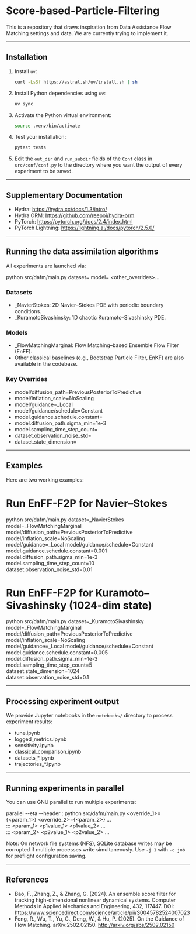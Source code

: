 # Score-based-Particle-Filtering
This is a repository that draws inspiration from Data Assistance Flow Matching settings and data. We are currently trying to implement it.

---

## Installation

1. Install `uv`:

   ```bash
   curl -LsSf https://astral.sh/uv/install.sh | sh

2. Install Python dependencies using `uv`:

   ```bash
   uv sync

3. Activate the Python virtual environment:

   ```bash
   source .venv/bin/activate

4. Test your installation:

   ```bash
   pytest tests

5. Edit the `out_dir` and `run_subdir` fields of the `Conf` class in `src/conf/conf.py` to the directory where you want the output of every experiment to be saved.

---

## Supplementary Documentation

- Hydra: https://hydra.cc/docs/1.3/intro/
- Hydra ORM: https://github.com/reepoi/hydra-orm
- PyTorch: https://pytorch.org/docs/2.4/index.html
- PyTorch Lightning: https://lightning.ai/docs/pytorch/2.5.0/

---

## Running the data assimilation algorithms

All experiments are launched via:

   python src/dafm/main.py dataset=<dataset> model=<model> <other_overrides>...

### Datasets
- _NavierStokes: 2D Navier–Stokes PDE with periodic boundary conditions.
- _KuramotoSivashinsky: 1D chaotic Kuramoto–Sivashinsky PDE.

### Models
- _FlowMatchingMarginal: Flow Matching–based Ensemble Flow Filter (EnFF).
- Other classical baselines (e.g., Bootstrap Particle Filter, EnKF) are also available in the codebase.

### Key Overrides
- model/diffusion_path=PreviousPosteriorToPredictive
- model/inflation_scale=NoScaling
- model/guidance=_Local
- model/guidance/schedule=Constant
- model.guidance.schedule.constant=<value>
- model.diffusion_path.sigma_min=1e-3
- model.sampling_time_step_count=<steps>
- dataset.observation_noise_std=<value>
- dataset.state_dimension=<value>

---

## Examples

Here are two working examples:

   # Run EnFF-F2P for Navier–Stokes
   python src/dafm/main.py dataset=_NavierStokes model=_FlowMatchingMarginal \
     model/diffusion_path=PreviousPosteriorToPredictive \
     model/inflation_scale=NoScaling \
     model/guidance=_Local model/guidance/schedule=Constant \
     model.guidance.schedule.constant=0.001 \
     model.diffusion_path.sigma_min=1e-3 \
     model.sampling_time_step_count=10 \
     dataset.observation_noise_std=0.01

   # Run EnFF-F2P for Kuramoto–Sivashinsky (1024-dim state)
   python src/dafm/main.py dataset=_KuramotoSivashinsky model=_FlowMatchingMarginal \
     model/diffusion_path=PreviousPosteriorToPredictive \
     model/inflation_scale=NoScaling \
     model/guidance=_Local model/guidance/schedule=Constant \
     model.guidance.schedule.constant=0.005 \
     model.diffusion_path.sigma_min=1e-3 \
     model.sampling_time_step_count=5 \
     dataset.state_dimension=1024 \
     dataset.observation_noise_std=0.1

---

## Processing experiment output

We provide Jupyter notebooks in the `notebooks/` directory to process experiment results:

- tune.ipynb
- logged_metrics.ipynb
- sensitivity.ipynb
- classical_comparison.ipynb
- datasets_*.ipynb
- trajectories_*.ipynb

---

## Running experiments in parallel

You can use GNU parallel to run multiple experiments:

   parallel --eta --header : python src/dafm/main.py <override_1>={<param_1>} <override_2>={<param_2>} ... \
     ::: <param_1> <p1value_1> <p1value_2> ... \
     ::: <param_2> <p2value_1> <p2value_2> ...

Note: On network file systems (NFS), SQLite database writes may be corrupted if multiple processes write simultaneously. Use `-j 1` with `-c job` for preflight configuration saving.

---

## References

- Bao, F., Zhang, Z., & Zhang, G. (2024). An ensemble score filter for tracking high-dimensional nonlinear dynamical systems. Computer Methods in Applied Mechanics and Engineering, 432, 117447. DOI: https://www.sciencedirect.com/science/article/pii/S0045782524007023
- Feng, R., Wu, T., Yu, C., Deng, W., & Hu, P. (2025). On the Guidance of Flow Matching. arXiv:2502.02150. http://arxiv.org/abs/2502.02150
